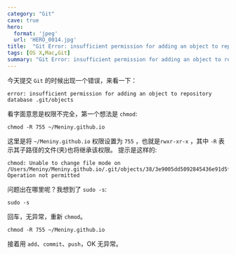 ```yaml
---
category: "Git"
cave: true
hero:
  format: 'jpeg'
  url: 'HERO_0014.jpg'
title:  "Git Error: insufficient permission for adding an object to repository database .git/objects"
tags: [OS X,Mac,Git]
summary: "Git Error: insufficient permission for adding an object to repository database .git/objects"
---
```

今天提交 `Git` 的时候出现一个错误，来看一下：

	error: insufficient permission for adding an object to repository database .git/objects

看字面意思是权限不完全，第一个想法是 `chmod`:

	chmod -R 755 ~/Meniny.github.io

这里是将 `~/Meniny.github.io` 权限设置为 `755` ，也就是`rwxr-xr-x` ，其中 `-R` 表示其子路径的文件(夹)也将继承该权限。
提示是这样的:

	chmod: Unable to change file mode on /Users/Meniny/Meniny.github.io/.git/objects/38/3e9005dd5092845436e91d5f3c5d52309a3219: Operation not permitted

问题出在哪里呢？我想到了 `sudo -s`:

	sudo -s

回车，无异常，重新 `chmod`。

	chmod -R 755 ~/Meniny.github.io

接着用 `add`、`commit`、`push`，OK 无异常。
